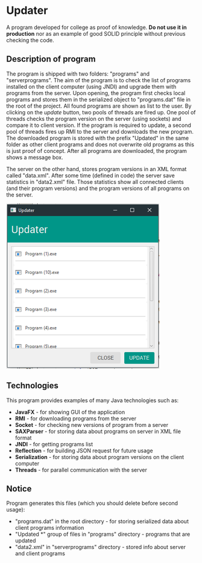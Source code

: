 # Updater

A program developed for college as proof of knowledge. **Do not use it in production** nor as an example of good SOLID principle without previous checking the code.

## Description of program

The program is shipped with two folders: "programs" and "serverprograms". The aim of the program is to check the list of programs installed on the client computer (using JNDI) and upgrade them with programs from the server. Upon opening, the program first checks local programs and stores them in the serialized object to "programs.dat" file in the root of the project. All found programs are shown as list to the user. By clicking on the *update* button, two pools of threads are fired up. One pool of threads checks the program version on the server (using sockets) and compare it to client version. If the program is required to update, a second pool of threads fires up RMI to the server and downloads the new program. The downloaded program is stored with the prefix "Updated" in the same folder as other client programs and does not overwrite old programs as this is just proof of concept. After all programs are downloaded, the program shows a message box.

The server on the other hand, stores program versions in an XML format called "data.xml". After some time (defined in code) the server save statistics in "data2.xml" file. Those statistics show all connected clients (and their program versions) and the program versions of all programs on the server.

![alt text](https://github.com/SanjinKurelic/UpdaterJavaFX/blob/master/resources/img.PNG "Program GUI")

## Technologies

This program provides examples of many Java technologies such as:

+ **JavaFX** - for showing GUI of the application
+ **RMI** - for downloading programs from the server
+ **Socket** - for checking new versions of program from a server
+ **SAXParser** - for storing data about programs on server in XML file format
+ **JNDI** - for getting programs list
+ **Reflection** - for building JSON request for future usage
+ **Serialization** - for storing data about program versions on the client computer
+ **Threads** - for parallel communication with the server

## Notice

Program generates this files (which you should delete before second usage):
+ "programs.dat" in the root directory - for storing serialized data about client programs information
+ "Updated \*" group of files in "programs" directory - programs that are updated
+ "data2.xml" in "serverprograms" directory - stored info about server and client programs
